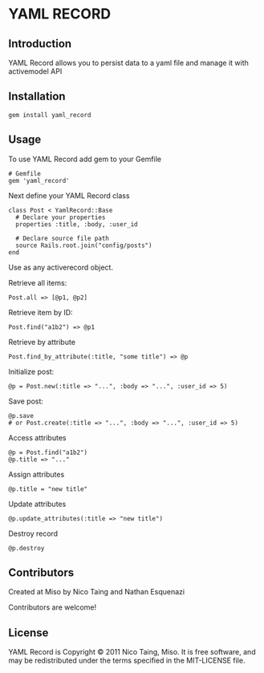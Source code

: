 # YAML RECORD #

## Introduction ##

YAML Record allows you to persist data to a yaml file and manage it with activemodel API

## Installation ##

    gem install yaml_record
    
## Usage ##

To use YAML Record add gem to your Gemfile

    # Gemfile
    gem 'yaml_record'
    
Next define your YAML Record class 
    
    class Post < YamlRecord::Base
      # Declare your properties
      properties :title, :body, :user_id
      
      # Declare source file path
      source Rails.root.join("config/posts")
    end
    
Use as any activerecord object.

Retrieve all items:

    Post.all => [@p1, @p2]
    
Retrieve item by ID:

    Post.find("a1b2") => @p1
    
Retrieve by attribute

    Post.find_by_attribute(:title, "some title") => @p
    
Initialize post:

    @p = Post.new(:title => "...", :body => "...", :user_id => 5)
    
Save post:

    @p.save
    # or Post.create(:title => "...", :body => "...", :user_id => 5)
    
Access attributes

    @p = Post.find("a1b2")
    @p.title => "..."
    
Assign attributes 

    @p.title = "new title"

Update attributes

    @p.update_attributes(:title => "new title")
    
Destroy record

    @p.destroy

## Contributors ##

Created at Miso by Nico Taing and Nathan Esquenazi

Contributors are welcome!

## License ##

YAML Record is Copyright © 2011 Nico Taing, Miso. It is free software, and may be redistributed under the terms specified in the MIT-LICENSE file.